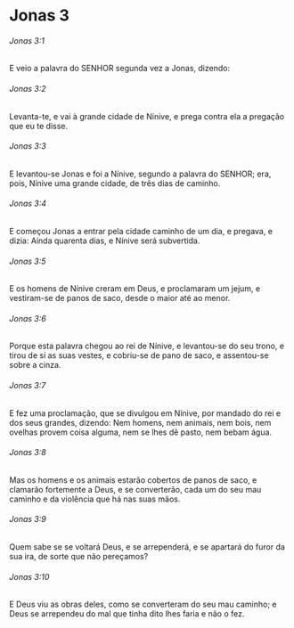 # Jonas 3

###### Jonas 3:1

E veio a palavra do SENHOR segunda vez a Jonas, dizendo:

###### Jonas 3:2

Levanta-te, e vai à grande cidade de Nínive, e prega contra ela a pregação que eu te disse.

###### Jonas 3:3

E levantou-se Jonas e foi a Nínive, segundo a palavra do SENHOR; era, pois, Nínive uma grande cidade, de três dias de caminho.

###### Jonas 3:4

E começou Jonas a entrar pela cidade caminho de um dia, e pregava, e dizia: Ainda quarenta dias, e Nínive será subvertida.

###### Jonas 3:5

E os homens de Nínive creram em Deus, e proclamaram um jejum, e vestiram-se de panos de saco, desde o maior até ao menor.

###### Jonas 3:6

Porque esta palavra chegou ao rei de Nínive, e levantou-se do seu trono, e tirou de si as suas vestes, e cobriu-se de pano de saco, e assentou-se sobre a cinza.

###### Jonas 3:7

E fez uma proclamação, que se divulgou em Nínive, por mandado do rei e dos seus grandes, dizendo: Nem homens, nem animais, nem bois, nem ovelhas provem coisa alguma, nem se lhes dê pasto, nem bebam água.

###### Jonas 3:8

Mas os homens e os animais estarão cobertos de panos de saco, e clamarão fortemente a Deus, e se converterão, cada um do seu mau caminho e da violência que há nas suas mãos.

###### Jonas 3:9

Quem sabe se se voltará Deus, e se arrependerá, e se apartará do furor da sua ira, de sorte que não pereçamos?

###### Jonas 3:10

E Deus viu as obras deles, como se converteram do seu mau caminho; e Deus se arrependeu do mal que tinha dito lhes faria e não o fez.

